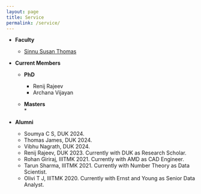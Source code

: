 ```yaml
---
layout: page
title: Service
permalink: /service/
---
```

* **Faculty**
  <br/>
  * [Sinnu Susan Thomas](https://sinnuthomas.github.io/bio/)

* **Current Members**
  <br/>
  * **PhD**
    <br/>
    * Renij Rajeev
    * Archana Vijayan
   
  * **Masters**
    <br/>
    * 
  
* **Alumni**
  <br/>
  * Soumya C S, DUK 2024.
  * Thomas James, DUK 2024.
  * Vibhu Nagrath, DUK 2024.
  * Renij Rajeev, DUK 2023. Currently with DUK as Research Scholar. 
  * Rohan Giriraj, IIITMK 2021. Currently with AMD as CAD Engineer. 
  * Tarun Sharma, IIITMK 2021. Currently with Number Theory as Data Scientist.
  * Olivi T J, IIITMK 2020. Currently with Ernst and Young as Senior Data Analyst.
